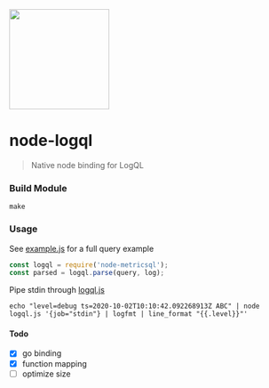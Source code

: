 <img src="https://user-images.githubusercontent.com/1423657/139434383-98287329-74ce-4061-aabb-a19e500a986c.png" width=180 />

# node-logql

> Native node binding for LogQL


### Build Module
```console
make
```

### Usage

See [example.js](https://raw.githubusercontent.com/metrico/node-logql/main/example.js) for a full query example

```javascript
const logql = require('node-metricsql');
const parsed = logql.parse(query, log);
```

Pipe stdin through [logql.js](https://raw.githubusercontent.com/metrico/node-logql/main/logql.js)
```console
echo "level=debug ts=2020-10-02T10:10:42.092268913Z ABC" | node logql.js '{job="stdin"} | logfmt | line_format "{{.level}}"'
```

#### Todo
- [x] go binding
- [x] function mapping
- [ ] optimize size
